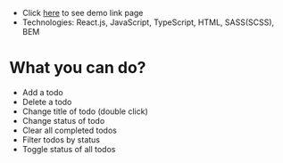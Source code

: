 - Click [here](https://svitjojo.github.io/react_todo-app-with-api/) to see demo link page
- Technologies: React.js, JavaScript, TypeScript, HTML, SASS(SCSS), BEM

# What you can do?
- Add a todo
- Delete a todo
- Change title of todo (double click)
- Change status of todo
- Clear all completed todos
- Filter todos by status
- Toggle status of all todos
